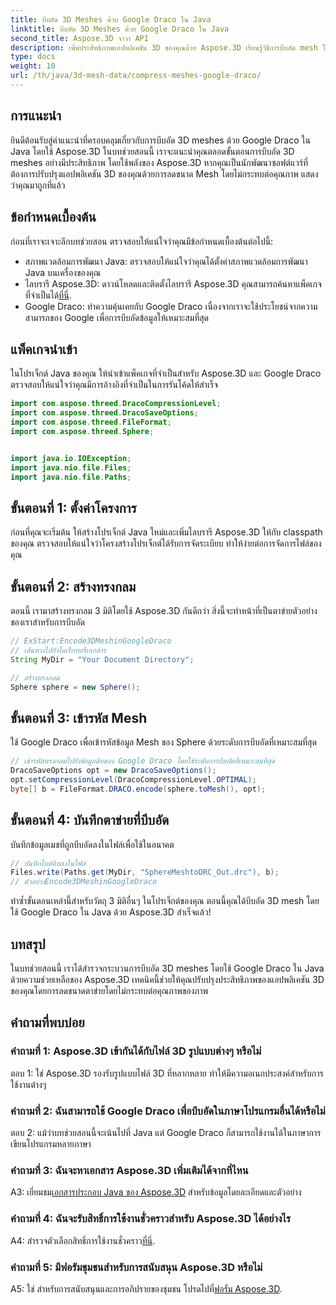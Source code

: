 ```yaml
---
title: บีบอัด 3D Meshes ด้วย Google Draco ใน Java
linktitle: บีบอัด 3D Meshes ด้วย Google Draco ใน Java
second_title: Aspose.3D จาวา API
description: เพิ่มประสิทธิภาพแอปพลิเคชัน 3D ของคุณด้วย Aspose.3D เรียนรู้วิธีการบีบอัด mesh โดยใช้ Google Draco ใน Java ปฏิบัติตามคำแนะนำทีละขั้นตอนของเราเพื่อการพัฒนา 3D ที่มีประสิทธิภาพ
type: docs
weight: 10
url: /th/java/3d-mesh-data/compress-meshes-google-draco/
---
```

## การแนะนำ

ยินดีต้อนรับสู่คำแนะนำที่ครอบคลุมเกี่ยวกับการบีบอัด 3D meshes ด้วย Google Draco ใน Java โดยใช้ Aspose.3D ในบทช่วยสอนนี้ เราจะแนะนำคุณตลอดขั้นตอนการบีบอัด 3D meshes อย่างมีประสิทธิภาพ โดยใช้พลังของ Aspose.3D หากคุณเป็นนักพัฒนาซอฟต์แวร์ที่ต้องการปรับปรุงแอปพลิเคชัน 3D ของคุณด้วยการลดขนาด Mesh โดยไม่กระทบต่อคุณภาพ แสดงว่าคุณมาถูกที่แล้ว

## ข้อกำหนดเบื้องต้น

ก่อนที่เราจะเจาะลึกบทช่วยสอน ตรวจสอบให้แน่ใจว่าคุณมีข้อกำหนดเบื้องต้นต่อไปนี้:

- สภาพแวดล้อมการพัฒนา Java: ตรวจสอบให้แน่ใจว่าคุณได้ตั้งค่าสภาพแวดล้อมการพัฒนา Java บนเครื่องของคุณ
-  ไลบรารี Aspose.3D: ดาวน์โหลดและติดตั้งไลบรารี Aspose.3D คุณสามารถค้นหาแพ็คเกจที่จำเป็นได้[ที่นี่](https://releases.aspose.com/3d/java/).
- Google Draco: ทำความคุ้นเคยกับ Google Draco เนื่องจากเราจะใช้ประโยชน์จากความสามารถของ Google เพื่อการบีบอัดข้อมูลให้เหมาะสมที่สุด

## แพ็คเกจนำเข้า

ในโปรเจ็กต์ Java ของคุณ ให้นำเข้าแพ็คเกจที่จำเป็นสำหรับ Aspose.3D และ Google Draco ตรวจสอบให้แน่ใจว่าคุณมีการอ้างอิงที่จำเป็นในการรันโค้ดให้สำเร็จ

```java
import com.aspose.threed.DracoCompressionLevel;
import com.aspose.threed.DracoSaveOptions;
import com.aspose.threed.FileFormat;
import com.aspose.threed.Sphere;


import java.io.IOException;
import java.nio.file.Files;
import java.nio.file.Paths;
```

## ขั้นตอนที่ 1: ตั้งค่าโครงการ

ก่อนที่คุณจะเริ่มต้น ให้สร้างโปรเจ็กต์ Java ใหม่และเพิ่มไลบรารี Aspose.3D ให้กับ classpath ของคุณ ตรวจสอบให้แน่ใจว่าโครงสร้างโปรเจ็กต์ได้รับการจัดระเบียบ ทำให้ง่ายต่อการจัดการไฟล์ของคุณ

## ขั้นตอนที่ 2: สร้างทรงกลม

ตอนนี้ เรามาสร้างทรงกลม 3 มิติโดยใช้ Aspose.3D กันดีกว่า สิ่งนี้จะทำหน้าที่เป็นตาข่ายตัวอย่างของเราสำหรับการบีบอัด

```java
// ExStart:Encode3DMeshinGoogleDraco
// เส้นทางไปยังไดเร็กทอรีเอกสาร
String MyDir = "Your Document Directory";

// สร้างทรงกลม
Sphere sphere = new Sphere();
```

## ขั้นตอนที่ 3: เข้ารหัส Mesh

ใช้ Google Draco เพื่อเข้ารหัสข้อมูล Mesh ของ Sphere ด้วยระดับการบีบอัดที่เหมาะสมที่สุด

```java
// เข้ารหัสทรงกลมไปยังข้อมูลดิบของ Google Draco โดยใช้ระดับการบีบอัดที่เหมาะสมที่สุด
DracoSaveOptions opt = new DracoSaveOptions();
opt.setCompressionLevel(DracoCompressionLevel.OPTIMAL);
byte[] b = FileFormat.DRACO.encode(sphere.toMesh(), opt);
```

## ขั้นตอนที่ 4: บันทึกตาข่ายที่บีบอัด

บันทึกข้อมูลเมชที่ถูกบีบอัดลงในไฟล์เพื่อใช้ในอนาคต

```java
// บันทึกไบต์ดิบลงในไฟล์
Files.write(Paths.get(MyDir, "SphereMeshtoDRC_Out.drc"), b);
// ตัวอย่างEncode3DMeshinGoogleDraco
```

ทำซ้ำขั้นตอนเหล่านี้สำหรับวัตถุ 3 มิติอื่นๆ ในโปรเจ็กต์ของคุณ ตอนนี้คุณได้บีบอัด 3D mesh โดยใช้ Google Draco ใน Java ด้วย Aspose.3D สำเร็จแล้ว!

## บทสรุป

ในบทช่วยสอนนี้ เราได้สำรวจกระบวนการบีบอัด 3D meshes โดยใช้ Google Draco ใน Java ด้วยความช่วยเหลือของ Aspose.3D เทคนิคนี้ช่วยให้คุณปรับปรุงประสิทธิภาพของแอปพลิเคชัน 3D ของคุณโดยการลดขนาดตาข่ายโดยไม่กระทบต่อคุณภาพของภาพ

## คำถามที่พบบ่อย

### คำถามที่ 1: Aspose.3D เข้ากันได้กับไฟล์ 3D รูปแบบต่างๆ หรือไม่

ตอบ 1: ใช่ Aspose.3D รองรับรูปแบบไฟล์ 3D ที่หลากหลาย ทำให้มีความอเนกประสงค์สำหรับการใช้งานต่างๆ

### คำถามที่ 2: ฉันสามารถใช้ Google Draco เพื่อบีบอัดในภาษาโปรแกรมอื่นได้หรือไม่

ตอบ 2: แม้ว่าบทช่วยสอนนี้จะเน้นไปที่ Java แต่ Google Draco ก็สามารถใช้งานได้ในภาษาการเขียนโปรแกรมหลายภาษา

### คำถามที่ 3: ฉันจะหาเอกสาร Aspose.3D เพิ่มเติมได้จากที่ไหน

 A3: เยี่ยมชม[เอกสารประกอบ Java ของ Aspose.3D](https://reference.aspose.com/3d/java/) สำหรับข้อมูลโดยละเอียดและตัวอย่าง

### คำถามที่ 4: ฉันจะรับสิทธิ์การใช้งานชั่วคราวสำหรับ Aspose.3D ได้อย่างไร

 A4: สำรวจตัวเลือกสิทธิ์การใช้งานชั่วคราว[ที่นี่](https://purchase.aspose.com/temporary-license/).

### คำถามที่ 5: มีฟอรัมชุมชนสำหรับการสนับสนุน Aspose.3D หรือไม่

 A5: ใช่ สำหรับการสนับสนุนและการอภิปรายของชุมชน โปรดไปที่[ฟอรั่ม Aspose.3D](https://forum.aspose.com/c/3d/18).